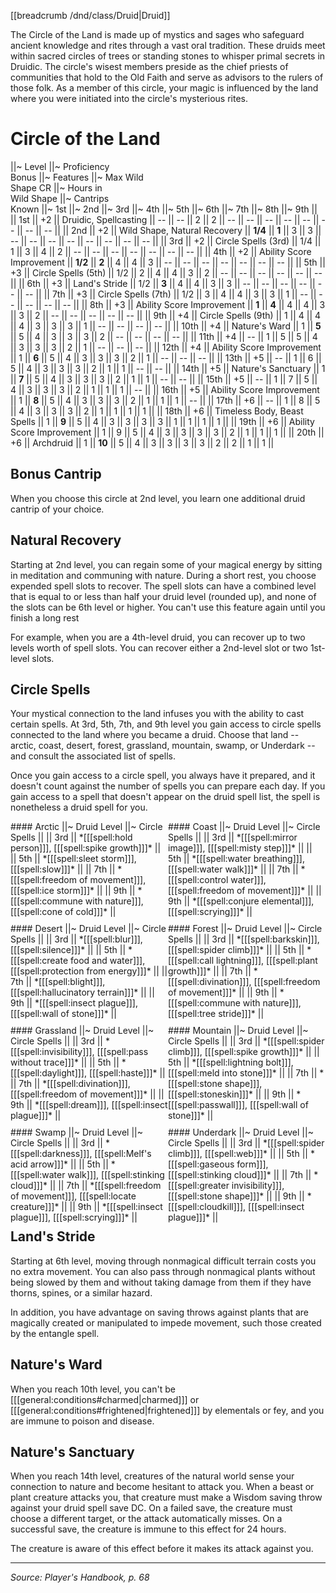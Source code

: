 [[breadcrumb /dnd/class/Druid|Druid]]

The Circle of the Land is made up of mystics and sages who safeguard ancient knowledge and rites through a vast oral tradition. These druids meet within sacred circles of trees or standing stones to whisper primal secrets in Druidic. The circle's wisest members preside as the chief priests of communities that hold to the Old Faith and serve as advisors to the rulers of those folk. As a member of this circle, your magic is influenced by the land where you were initiated into the circle's mysterious rites.

# Circle of the Land

||~ Level ||~ Proficiency<br>Bonus ||~ Features ||~ Max Wild<br>Shape CR ||~ Hours in<br>Wild Shape ||~ Cantrips<br>Known ||~ 1st ||~ 2nd ||~ 3rd ||~ 4th ||~ 5th ||~ 6th ||~ 7th ||~ 8th ||~ 9th ||
|| 1st || +2 || Druidic, Spellcasting || -- || -- || 2 || 2 || -- || -- || -- || -- || -- || -- || -- || -- ||
|| 2nd || +2 || Wild Shape, Natural Recovery || **1/4** || **1** || 3 || 3 || -- || -- || -- || -- || -- || -- || -- || -- ||
|| 3rd || +2 || Circle Spells (3rd) || 1/4 || 1 || 3 || 4 || 2 || -- || -- || -- || -- || -- || -- || -- ||
|| 4th || +2 || Ability Score Improvement || **1/2** || **2** || 4 || 4 || 3 || -- || -- || -- || -- || -- || -- || -- ||
|| 5th || +3 || Circle Spells (5th) || 1/2 || 2 || 4 || 4 || 3 || 2 || -- || -- || -- || -- || -- || -- ||
|| 6th || +3 || Land's Stride || 1/2 || **3** || 4 || 4 || 3 || 3 || -- || -- || -- || -- || -- || -- ||
|| 7th || +3 || Circle Spells (7th) || 1/2 || 3 || 4 || 4 || 3 || 3 || 1 || -- || -- || -- || -- || -- ||
|| 8th || +3 || Ability Score Improvement || **1** || **4** || 4 || 4 || 3 || 3 || 2 || -- || -- || -- || -- || -- ||
|| 9th || +4 || Circle Spells (9th) || 1 || 4 || 4 || 4 || 3 || 3 || 3 || 1 || -- || -- || -- || -- ||
|| 10th || +4 || Nature's Ward || 1 || **5** || 5 || 4 || 3 || 3 || 3 || 2 || -- || -- || -- || -- ||
|| 11th || +4 || -- || 1 || 5 || 5 || 4 || 3 || 3 || 3 || 2 || 1 || -- || -- || -- ||
|| 12th || +4 || Ability Score Improvement || 1 || **6** || 5 || 4 || 3 || 3 || 3 || 2 || 1 || -- || -- || -- ||
|| 13th || +5 || -- || 1 || 6 || 5 || 4 || 3 || 3 || 3 || 2 || 1 || 1 || -- || -- ||
|| 14th || +5 || Nature's Sanctuary || 1 || **7** || 5 || 4 || 3 || 3 || 3 || 2 || 1 || 1 || -- || -- ||
|| 15th || +5 || -- || 1 || 7 || 5 || 4 || 3 || 3 || 3 || 2 || 1 || 1 || 1 || -- ||
|| 16th || +5 || Ability Score Improvement || 1 || **8** || 5 || 4 || 3 || 3 || 3 || 2 || 1 || 1 || 1 || -- ||
|| 17th || +6 || -- || 1 || 8 || 5 || 4 || 3 || 3 || 3 || 2 || 1 || 1 || 1 || 1 ||
|| 18th || +6 || Timeless Body, Beast Spells || 1 || **9** || 5 || 4 || 3 || 3 || 3 || 3 || 1 || 1 || 1 || 1 ||
|| 19th || +6 || Ability Score Improvement || 1 || 9 || 5 || 4 || 3 || 3 || 3 || 3 || 2 || 1 || 1 || 1 ||
|| 20th || +6 || Archdruid || 1 || **10** || 5 || 4 || 3 || 3 || 3 || 3 || 2 || 2 || 1 || 1 ||

## Bonus Cantrip

When you choose this circle at 2nd level, you learn one additional druid cantrip of your choice.

## Natural Recovery

Starting at 2nd level, you can regain some of your magical energy by sitting in meditation and communing with nature. During a short rest, you choose expended spell slots to recover. The spell slots can have a combined level that is equal to or less than half your druid level (rounded up), and none of the slots can be 6th level or higher. You can't use this feature again until you finish a long rest

For example, when you are a 4th-level druid, you can recover up to two levels worth of spell slots. You can recover either a 2nd-level slot or two 1st-level slots.

## Circle Spells

Your mystical connection to the land infuses you with the ability to cast certain spells. At 3rd, 5th, 7th, and 9th level you gain access to circle spells connected to the land where you became a druid. Choose that land -- arctic, coast, desert, forest, grassland, mountain, swamp, or Underdark -- and consult the associated list of spells.

Once you gain access to a circle spell, you always have it prepared, and it doesn't count against the number of spells you can prepare each day. If you gain access to a spell that doesn't appear on the druid spell list, the spell is nonetheless a druid spell for you.

<div style="float: left; width: 50%; margin-bottom: 10px; " markdown="1">
#### Arctic
||~ Druid Level ||~ Circle Spells ||
|| 3rd || *[[[spell:hold person]]], [[[spell:spike growth]]]* ||
|| 5th || *[[[spell:sleet storm]]], [[[spell:slow]]]* ||
|| 7th || *[[[spell:freedom of movement]]], [[[spell:ice storm]]]* ||
|| 9th || *[[[spell:commune with nature]]], [[[spell:cone of cold]]]* ||
</div>

<div style="float: left; width: 50%; margin-bottom: 10px; " markdown="1">
#### Coast
||~ Druid Level ||~ Circle Spells ||
|| 3rd || *[[[spell:mirror image]]], [[[spell:misty step]]]* ||
|| 5th || *[[[spell:water breathing]]], [[[spell:water walk]]]* ||
|| 7th || *[[[spell:control water]]], [[[spell:freedom of movement]]]* ||
|| 9th || *[[[spell:conjure elemental]]], [[[spell:scrying]]]* ||
</div>

<div style="float: left; width: 50%; margin-bottom: 10px; " markdown="1">
#### Desert
||~ Druid Level ||~ Circle Spells ||
|| 3rd || *[[[spell:blur]]], [[[spell:silence]]]* ||
|| 5th || *[[[spell:create food and water]]], [[[spell:protection from energy]]]* ||
|| 7th || *[[[spell:blight]]], [[[spell:hallucinatory terrain]]]* ||
|| 9th || *[[[spell:insect plague]]], [[[spell:wall of stone]]]* ||
</div>

<div style="float: left; width: 50%; margin-bottom: 10px; " markdown="1">
#### Forest
||~ Druid Level ||~ Circle Spells ||
|| 3rd || *[[[spell:barkskin]]], [[[spell:spider climb]]]* ||
|| 5th || *[[[spell:call lightning]]], [[[spell:plant growth]]]* ||
|| 7th || *[[[spell:divination]]], [[[spell:freedom of movement]]]* ||
|| 9th || *[[[spell:commune with nature]]], [[[spell:tree stride]]]* ||
</div>

<div style="float: left; width: 50%; margin-bottom: 10px; " markdown="1">
#### Grassland
||~ Druid Level ||~ Circle Spells ||
|| 3rd || *[[[spell:invisibility]]], [[[spell:pass without trace]]]* ||
|| 5th || *[[[spell:daylight]]], [[[spell:haste]]]* ||
|| 7th || *[[[spell:divination]]], [[[spell:freedom of movement]]]* ||
|| 9th || *[[[spell:dream]]], [[[spell:insect plague]]]* ||
</div>

<div style="float: left; width: 50%; margin-bottom: 10px; " markdown="1">
#### Mountain
||~ Druid Level ||~ Circle Spells ||
|| 3rd || *[[[spell:spider climb]]], [[[spell:spike growth]]]* ||
|| 5th || *[[[spell:lightning bolt]]], [[[spell:meld into stone]]]* ||
|| 7th || *[[[spell:stone shape]]], [[[spell:stoneskin]]]* ||
|| 9th || *[[[spell:passwall]]], [[[spell:wall of stone]]]* ||
</div>

<div style="float: left; width: 50%; margin-bottom: 10px; " markdown="1">
#### Swamp
||~ Druid Level ||~ Circle Spells ||
|| 3rd || *[[[spell:darkness]]], [[[spell:Melf's acid arrow]]]* ||
|| 5th || *[[[spell:water walk]]], [[[spell:stinking cloud]]]* ||
|| 7th || *[[[spell:freedom of movement]]], [[[spell:locate creature]]]* ||
|| 9th || *[[[spell:insect plague]]], [[[spell:scrying]]]* ||
</div>

<div style="float: left; width: 50%; margin-bottom: 10px; " markdown="1">
#### Underdark
||~ Druid Level ||~ Circle Spells ||
|| 3rd || *[[[spell:spider climb]]], [[[spell:web]]]* ||
|| 5th || *[[[spell:gaseous form]]], [[[spell:stinking cloud]]]* ||
|| 7th || *[[[spell:greater invisibility]]], [[[spell:stone shape]]]* ||
|| 9th || *[[[spell:cloudkill]]], [[[spell:insect plague]]]* ||
</div>

## Land's Stride

Starting at 6th level, moving through nonmagical difficult terrain costs you no extra movement. You can also pass through nonmagical plants without being slowed by them and without taking damage from them if they have thorns, spines, or a similar hazard.

In addition, you have advantage on saving throws against plants that are magically created or manipulated to impede movement, such those created by the entangle spell.

## Nature's Ward

When you reach 10th level, you can't be [[[general:conditions#charmed|charmed]]] or [[[general:conditions#frightened|frightened]]] by elementals or fey, and you are immune to poison and disease.

## Nature's Sanctuary

When you reach 14th level, creatures of the natural world sense your connection to nature and become hesitant to attack you. When a beast or plant creature attacks you, that creature must make a Wisdom saving throw against your druid spell save DC. On a failed save, the creature must choose a different target, or the attack automatically misses. On a successful save, the creature is immune to this effect for 24 hours.

The creature is aware of this effect before it makes its attack against you.

----

*Source: Player's Handbook, p. 68*
